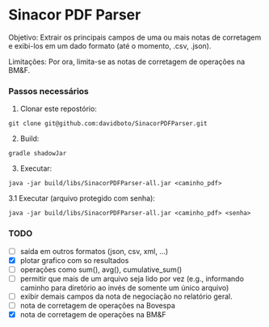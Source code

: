 # Sinacor PDF Parser

Objetivo: Extrair os principais campos de uma ou mais notas de corretagem e exibi-los em um dado formato (até o momento, .csv, .json). 

Limitações: Por ora, limita-se as notas de corretagem de operações na BM&F.

### Passos necessários

1. Clonar este repostório:
```shell
git clone git@github.com:davidboto/SinacorPDFParser.git
```

2. Build:
```shell
gradle shadowJar
```

3. Executar:
```shell
java -jar build/libs/SinacorPDFParser-all.jar <caminho_pdf> 
```

3.1 Executar (arquivo protegido com senha):
```shell
java -jar build/libs/SinacorPDFParser-all.jar <caminho_pdf> <senha>
```

### TODO

- [ ] saída em outros formatos (json, csv, xml, ...)
- [x] plotar grafico com so resultados
- [ ] operações como sum(), avg(), cumulative_sum()
- [ ] permitir que mais de um arquivo seja lido por vez (e.g., informando caminho para diretório ao invés de somente um único arquivo)
- [ ] exibir demais campos da nota de negociação no relatório geral.
- [ ] nota de corretagem de operações na Bovespa
- [x] nota de corretagem de operações na BM&F